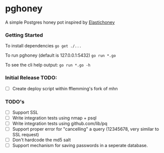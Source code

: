 # pghoney

A simple Postgres honey pot inspired by [Elastichoney](https://github.com/jordan-wright/elastichoney)

### Getting Started

To install dependencies
`go get ./...`

To run pghoney (default is 127.0.0.1:5432)
`go run *.go`

To see the cli help output:
`go run *.go -h`

### Initial Release TODO:
- [ ] Create deploy script within fflemming's fork of mhn

### TODO's
- [ ] Support SSL
- [ ] Write integration tests using nmap + psql
- [ ] Write integration tests using github.com/lib/pq
- [ ] Support proper error for "cancelling" a query (12345678, very similar to SSL request)
- [ ] Don't hardcode the md5 salt
- [ ] Support mechanism for saving passwords in a seperate database.
